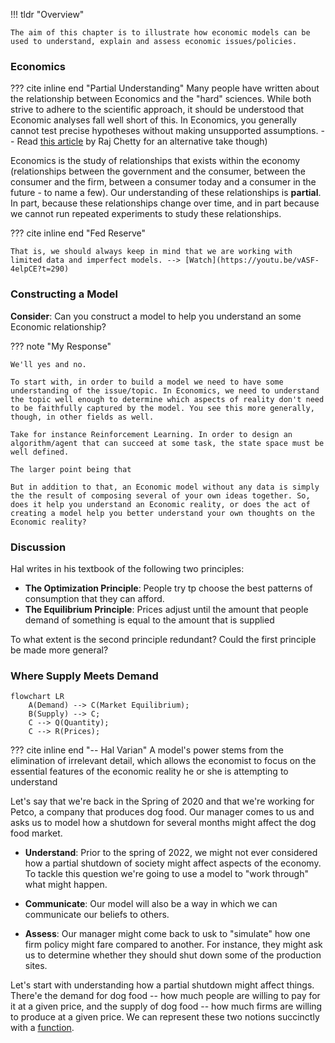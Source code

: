 !!! tldr "Overview"

    The aim of this chapter is to illustrate how economic models can be used to understand, explain and assess economic issues/policies.

### **Economics**

??? cite inline end "Partial Understanding"
    Many people have written about the relationship between Economics and the "hard" sciences. While both strive to adhere to the scientific approach, it should be understood that Economic analyses fall well short of this. In Economics, you generally cannot test precise hypotheses without making unsupported assumptions. -- Read [this article](https://www.nytimes.com/2013/10/21/opinion/yes-economics-is-a-science.html) by Raj Chetty for an alternative take though)

Economics is the study of relationships that exists within the economy (relationships between the government and the consumer, between the consumer and the firm, between a consumer today and a consumer in the future - to name a few). Our understanding of these relationships is **partial**. In part, because these relationships change over time, and in part because we cannot run repeated experiments to study these relationships. 

??? cite inline end "Fed Reserve"
    
    That is, we should always keep in mind that we are working with limited data and imperfect models. --> [Watch](https://youtu.be/vASF-4elpCE?t=290)

### **Constructing a Model**
**Consider**: Can you construct a model to help you understand an some Economic relationship?

??? note "My Response"

    We'll yes and no. 
    
    To start with, in order to build a model we need to have some understanding of the issue/topic. In Economics, we need to understand the topic well enough to determine which aspects of reality don't need to be faithfully captured by the model. You see this more generally, though, in other fields as well. 

    Take for instance Reinforcement Learning. In order to design an algorithm/agent that can succeed at some task, the state space must be well defined. 

    The larger point being that 
    
    But in addition to that, an Economic model without any data is simply the the result of composing several of your own ideas together. So, does it help you understand an Economic reality, or does the act of creating a model help you better understand your own thoughts on the Economic reality?

### **Discussion**

Hal writes in his textbook of the following two principles:
    
- **The Optimization Principle**: People try tp choose the best patterns of consumption that they can afford.
- **The Equilibrium Principle**: Prices adjust until the amount that people demand of something is equal to the amount that is supplied

To what extent is the second principle redundant? Could the first principle be made more general?

### **Where Supply Meets Demand**

``` mermaid
flowchart LR
    A(Demand) --> C(Market Equilibrium);
    B(Supply) --> C;
    C --> Q(Quantity);
    C --> R(Prices);
```

??? cite inline end "-- Hal Varian"
    A model's power stems from the elimination of irrelevant detail, which allows the economist to focus on the essential features of the economic reality he or she is attempting to understand 

Let's say that we're back in the Spring of 2020 and that we're working for Petco, a company that produces dog food. Our manager comes to us and asks us to model how a shutdown for several months might affect the dog food market.

- **Understand**: Prior to the spring of 2022, we might not ever considered how a partial shutdown of society might affect aspects of the economy. To tackle this question we're going to use a model to "work through" what might happen.

- **Communicate**: Our model will also be a way in which we can communicate our beliefs to others. 

- **Assess**: Our manager might come back to usk to "simulate" how one firm policy might fare compared to another. For instance, they might ask us to determine whether they should shut down some of the production sites.

Let's start with understanding how a partial shutdown might affect things. There'e the demand for dog food -- how much people are willing to pay for it at a given price, and the supply of dog food -- how much firms are willing to produce at a given price. We can represent these two notions succinctly with a [function](./../../math/function).


